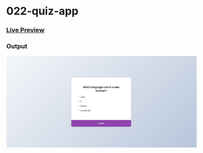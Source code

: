 # 022-quiz-app

### [Live Preview](https://irahuldutta02.github.io/pw-skills-fswd-ja-assignments/022-quiz-app/)

### Output

![](./output.png)